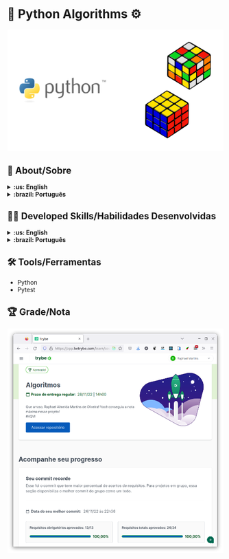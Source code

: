 # :snake: Python Algorithms :gear:

![cover](./cover.png)

## :page_with_curl: About/Sobre

<details>
  <summary markdown="span"><strong>:us: English</strong></summary><br />

Python algorithms project developed by [Raphael Martins](https://www.linkedin.com/in/raphaelameidamartins/) at the end of Unit 36 ([Computer Science Module](https://github.com/raphaelalmeidamartins/trybe_exercicios/tree/main/4_Ciencia-da-Computa%C3%A7%C3%A3o)) of Trybe's Web Development course. I was approved with 100% of the mandatory and optional requirements met.

We had to solve programming logic challenges by using Python and Big O algorithms complexity concepts.
<br />
</details>

<details>
  <summary markdown="span"><strong>:brazil: Português</strong></summary><br />

Projeto de Python e algoritmos desenvolvido por [Raphael Martins](https://www.linkedin.com/in/raphaelameidamartins/) ao final do Bloco 36 ([Módulo Ciência da Computação](https://github.com/raphaelalmeidamartins/trybe_exercicios/tree/main/4_Ciencia-da-Computa%C3%A7%C3%A3o)) do curso de Desenvolvimento Web da Trybe. Fui aprovado com 100% dos requisitos obrigatórios e opcionais atingidos.

Tivemos que resolver desafios de lógica de programação utilizando conceitos de complexidade de algoritmos (Big O).
<br />
</details>

## :man_technologist: Developed Skills/Habilidades Desenvolvidas

<details>
  <summary markdown="span"><strong>:us: English</strong></summary><br />

* PRogramming logic
* Ability to interpret problems
* Ability to interpret legacy code
* Ability to optimize problem solving
* Solve problems/Optimize algorithms under pressure

<br />
</details>

<details>
  <summary markdown="span"><strong>:brazil: Português</strong></summary><br />

* Lógica
* Capacidade de interpretação de problemas
* Capacidade de interpretação de um código legado
* Capacidade de otimizar a resolução de problemas
* Resolver problemas/Otimizar algoritmos sob pressão

<br />
</details>

## :hammer_and_wrench: Tools/Ferramentas

* Python
* Pytest

## :trophy: Grade/Nota

![My grade of the project - Minha nota no projeto](./nota.png)
